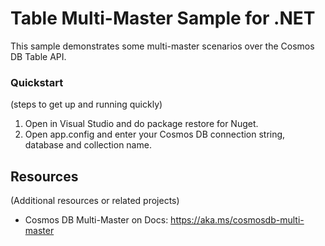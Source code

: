# Table Multi-Master Sample for .NET

This sample demonstrates some multi-master scenarios over the Cosmos DB Table API.


### Quickstart
(steps to get up and running quickly)

1. Open in Visual Studio and do package restore for Nuget.
2. Open app.config and enter your Cosmos DB connection string, database and collection name.



## Resources

(Additional resources or related projects)

- Cosmos DB Multi-Master on Docs: https://aka.ms/cosmosdb-multi-master
